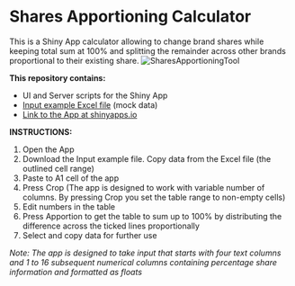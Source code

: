 # Shares Apportioning Calculator
This is a Shiny App calculator allowing to change brand shares while keeping total sum at 100% and splitting the remainder across other brands proportional to their existing share.
![SharesApportioningTool](https://user-images.githubusercontent.com/59995500/126486168-da7490c9-0261-43e3-a1a1-8cbe2e0a77f6.jpg)


**This repository contains:**
* UI and Server scripts for the Shiny App
* [Input example Excel file](https://github.com/denisaf0nin/SharesApportioning/blob/main/Input%20example.xlsx?raw=true) (mock data)
* [Link to the App at shinyapps.io](https://denisafonin.shinyapps.io/SharesApportioning/)

**INSTRUCTIONS:**
1. Open the App
2. Download the Input example file. Copy data from the Excel file (the outlined cell range)
3. Paste to A1 cell of the app
4. Press Crop (The app is designed to work with variable number of columns. By pressing Crop you set the table range to non-empty cells)
5. Edit numbers in the table
6. Press Apportion to get the table to sum up to 100% by distributing the difference across the ticked lines proportionally
7. Select and copy data for further use

*Note: The app is designed to take input that starts with four text columns and 1 to 16 subsequent numerical columns containing percentage share information and formatted as floats*
